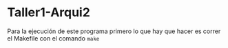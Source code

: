 # Taller1-Arqui2
Para la ejecución de este programa primero lo que hay que hacer es correr el Makefile con el comando `make`

